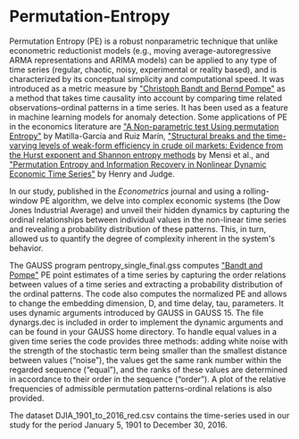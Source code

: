# Permutation-Entropy

Permutation Entropy (PE) is a robust nonparametric technique that unlike econometric reductionist models (e.g., moving average-autoregressive ARMA representations and ARIMA models) can be applied to any type of time series (regular, chaotic, noisy, experimental or reality based), and is characterized by its conceptual simplicity and computational speed. It was introduced as a metric measure by ["Christoph Bandt and Bernd Pompe"](https://journals.aps.org/prl/abstract/10.1103/PhysRevLett.88.174102) as  a method that takes time causality into account by comparing time related observations–ordinal patterns in a time series. It has been used as a feature in machine learning models for anomaly detection. Some applications of PE in the economics literature are ["A Non-parametric test Using permutation Entropy"](https://doi.org/10.1016/j.jeconom.2007.12.005) by Matilla-García and Ruiz Marín, ["Structural breaks and the time-varying levels of weak-form efficiency in crude oil markets: Evidence from the Hurst exponent and Shannon entropy methods](https://doi.org/10.1016/j.inteco.2014.10.001) by Mensi et al., and ["Permutation Entropy and Information Recovery in Nonlinear Dynamic Economic Time Series"](https://doi.org/10.3390/econometrics7010010) by Henry and Judge.

In our study, published in the _Econometrics_ journal and using a rolling-window PE algorithm, we delve into complex economic systems (the Dow Jones Industrial Average) and unveil their hidden dynamics by capturing the ordinal relationships between individual values in the non-linear time series and revealing a probability distribution of these patterns. This, in turn, allowed us to quantify the degree of complexity inherent in the system's behavior. 

The GAUSS program pentropy_single_final.gss computes ["Bandt and Pompe"](https://journals.aps.org/prl/abstract/10.1103/PhysRevLett.88.174102) PE point estimates of a time series by capturing the order relations between values of a time series and extracting a probability distribution of the ordinal patterns. The code also computes the normalized PE and allows to change the embedding dimension, D, and time delay, tau, parameters. It uses dynamic arguments introduced by GAUSS in GAUSS 15. The file dynargs.dec is included in order to implement the dynamic arguments and can be found in your GAUSS home directory. To handle equal values in a given time series the code provides three methods: adding white noise with the strength of the stochastic term being smaller than the smallest distance between values (“noise”), the values get the same rank number within the regarded sequence (“equal”), and the ranks of these values are determined in accordance to their order in the sequence (“order”). A plot of the relative frequencies of admissible permutation patterns-ordinal relations is also provided.

The dataset DJIA_1901_to_2016_red.csv contains the time-series used in our study for the period January 5, 1901 to December 30, 2016.
